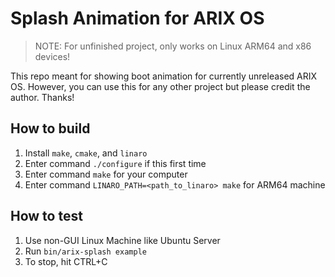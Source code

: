 # Splash Animation for ARIX OS

> NOTE: For unfinished project, only works on Linux ARM64 and x86 devices!

This repo meant for showing boot animation for currently unreleased ARIX OS. However, you can use this for any other project but please credit the author. Thanks!

## How to build

1. Install `make`, `cmake`, and `linaro`
2. Enter command `./configure` if this first time
3. Enter command `make` for your computer
4. Enter command `LINARO_PATH=<path_to_linaro> make` for ARM64 machine

## How to test

1. Use non-GUI Linux Machine like Ubuntu Server
2. Run `bin/arix-splash example`
3. To stop, hit CTRL+C
